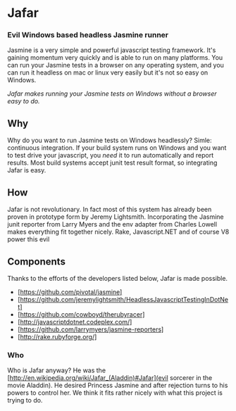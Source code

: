 # Jafar #

### Evil Windows based headless Jasmine runner ###

Jasmine is a very simple and powerful javascript testing framework. It's gaining momentum very quickly and is able to run on many platforms. You can run your Jasmine tests in a browser on any operating system, and you can run it headless on mac or linux very easily but it's not so easy on Windows.

*Jafar makes running your Jasmine tests on Windows without a browser easy to do.*

## Why ##

Why do you want to run Jasmine tests on Windows headlessly? Simle: continuous integration. If your build system runs on Windows and you want to test drive your  javascript, you _need_ it to run automatically and report results. Most build systems accept junit test result format, so integrating Jafar is easy.

## How ##

Jafar is not revolutionary. In fact most of this system has already been proven in prototype form by Jeremy Lightsmith. Incorporating the Jasmine junit reporter from Larry Myers and the env adapter from Charles Lowell makes everything fit together nicely. Rake, Javascript.NET and of course V8 power this evil 

## Components ##

Thanks to the efforts of the developers listed below, Jafar is made possible. 

* [https://github.com/pivotal/jasmine]
* [https://github.com/jeremylightsmith/HeadlessJavascriptTestingInDotNet]
* [https://github.com/cowboyd/therubyracer]
* [http://javascriptdotnet.codeplex.com/]
* [https://github.com/larrymyers/jasmine-reporters]
* [http://rake.rubyforge.org/]

### Who ###

Who is Jafar anyway? He was the [http://en.wikipedia.org/wiki/Jafar_(Aladdin)#Jafar](evil sorcerer in the movie Aladdin). He desired Princess Jasmine and after rejection turns to his powers to control her. We think it fits rather nicely with what this project is trying to do.
